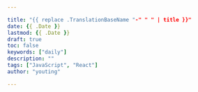 ```yaml
---

title: "{{ replace .TranslationBaseName "-" " " | title }}"
date: {{ .Date }}
lastmod: {{ .Date }}
draft: true
toc: false
keywords: ["daily"]
description: ""
tags: ["JavaScript", "React"]
author: "youting"

---
```

